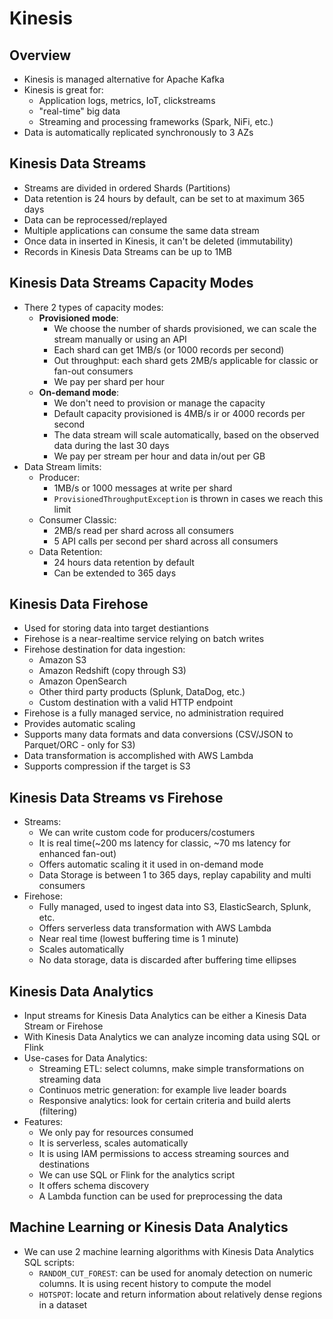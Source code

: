 # Kinesis

## Overview

- Kinesis is managed alternative for Apache Kafka
- Kinesis is great for:
    - Application logs, metrics, IoT, clickstreams
    - "real-time" big data
    - Streaming and processing frameworks (Spark, NiFi, etc.)
- Data is automatically replicated synchronously to 3 AZs


## Kinesis Data Streams

- Streams are divided in ordered Shards (Partitions)
- Data retention is 24 hours by default, can be set to at maximum 365 days
- Data can be reprocessed/replayed
- Multiple applications can consume the same data stream
- Once data in inserted in Kinesis, it can't be deleted (immutability)
- Records in Kinesis Data Streams can be up to 1MB

## Kinesis Data Streams Capacity Modes

- There 2 types of capacity modes:
    - **Provisioned mode**:
        - We choose the number of shards provisioned, we can scale the stream manually or using an API
        - Each shard can get 1MB/s (or 1000 records per second)
        - Out throughput: each shard gets 2MB/s applicable for classic or fan-out consumers
        - We pay per shard per hour
    - **On-demand mode**:
        - We don't need to provision or manage the capacity
        - Default capacity provisioned is 4MB/s ir or 4000 records per second
        - The data stream will scale automatically, based on the observed data during the last 30 days
        - We pay per stream per hour and data in/out per GB
- Data Stream limits:
    - Producer:
        - 1MB/s or 1000 messages at write per shard
        - `ProvisionedThroughputException` is thrown in cases we reach this limit
    - Consumer Classic:
        - 2MB/s read per shard across all consumers
        - 5 API calls per second per shard across all consumers
    - Data Retention:
        - 24 hours data retention by default
        - Can be extended to 365 days

## Kinesis Data Firehose

- Used for storing data into target destiantions
- Firehose is a near-realtime service relying on batch writes
- Firehose destination for data ingestion:
    - Amazon S3
    - Amazon Redshift (copy through S3)
    - Amazon OpenSearch
    - Other third party products (Splunk, DataDog, etc.)
    - Custom destination with a valid HTTP endpoint
- Firehose is a fully managed service, no administration required
- Provides automatic scaling
- Supports many data formats and data conversions (CSV/JSON to Parquet/ORC - only for S3)
- Data transformation is accomplished with AWS Lambda
- Supports compression if the target is S3

## Kinesis Data Streams vs Firehose

- Streams:
    - We can write custom code for producers/costumers
    - It is real time(~200 ms latency for classic, ~70 ms latency for enhanced fan-out)
    - Offers automatic scaling it it used in on-demand mode
    - Data Storage is between 1 to 365 days, replay capability and multi consumers
- Firehose:
    - Fully managed, used to ingest data into S3, ElasticSearch, Splunk, etc.
    - Offers serverless data transformation with AWS Lambda
    - Near real time (lowest buffering time is 1 minute)
    - Scales automatically
    - No data storage, data is discarded after buffering time ellipses

## Kinesis Data Analytics

- Input streams for Kinesis Data Analytics can be either a Kinesis Data Stream or Firehose
- With Kinesis Data Analytics we can analyze incoming data using SQL or Flink
- Use-cases for Data Analytics:
    - Streaming ETL: select columns, make simple transformations on streaming data
    - Continuos metric generation: for example live leader boards
    - Responsive analytics: look for certain criteria and build alerts (filtering)
- Features:
    - We only pay for resources consumed
    - It is serverless, scales automatically
    - It is using IAM permissions to access streaming sources and destinations
    - We can use SQL or Flink for the analytics script
    - It offers schema discovery
    - A Lambda function can be used for preprocessing the data

## Machine Learning or Kinesis Data Analytics

- We can use 2 machine learning algorithms with Kinesis Data Analytics SQL scripts:
    - `RANDOM_CUT_FOREST`: can be used for anomaly detection on numeric columns. It is using recent history to compute the model
    - `HOTSPOT`: locate and return information about relatively dense regions in a dataset
